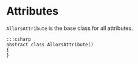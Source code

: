 Attributes
======

`AllorsAttribute` is the base class for all attributes.


    :::csharp
    abstract class AllorsAttribute()
    {
    }
